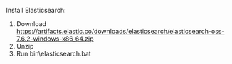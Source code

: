 Install Elasticsearch:
1. Download https://artifacts.elastic.co/downloads/elasticsearch/elasticsearch-oss-7.6.2-windows-x86_64.zip
2. Unzip
3. Run bin\elasticsearch.bat